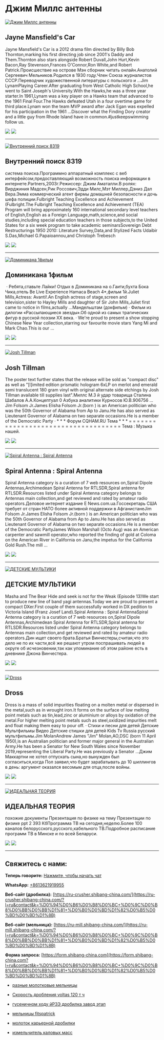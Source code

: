 # Джим Миллс антенны

<a href="https://swt.shibang-china.com/?l=ru&img&k=%D0%94%D0%B6%D0%B8%D0%BC+%D0%9C%D0%B8%D0%BB%D0%BB%D1%81+%D0%B0%D0%BD%D1%82%D0%B5%D0%BD%D0%BD%D1%8B" target="_blank">![Джим Миллс антенны](http://static.shibang-china.com/all-800x300/1219.jpg)</a>

## Jayne Mansfield's Car
Jayne Mansfield's Car is a 2012 drama film directed by Billy Bob Thornton,marking his first directing job since 2001's Daddy and Them.Thornton also stars alongside Robert Duvall,John Hurt,Kevin Bacon,Ray Stevenson,Frances O'Connor,Ron White,and Robert Patrick.Происшествие на острове Мэн сборник читать онлайн.Анатолий Сергеевич Мельников.Родился в 1930 году.Член Союза журналистов СССР.Переводчик художественной литературы с польского и …Jim LynamPlaying Career.After graduating from West Catholic High School,he went to Saint Joseph's University.With the Hawks,he was a three year starter.In 1961,Lynam was a key player on a Hawks team that advanced to the 1961 Final Four.The Hawks defeated Utah in a four overtime game for third place.Lynam won the team MVP award after Jack Egan was expelled for his participation in the 1961 …Discover what the Finding Dory creator and a little guy from Rhode Island have in common.#justkeepswimming follow us.


<a href="https://whatsapp.shibangsoft.com/WhatsApp.php" target="_blank" title="WhatsApp">![](http://static.shibang-china.com/icon/whatsapp.png)</a> <a href="https://swt.shibang-china.com/?l=ru&icon&k=%D0%94%D0%B6%D0%B8%D0%BC+%D0%9C%D0%B8%D0%BB%D0%BB%D1%81+%D0%B0%D0%BD%D1%82%D0%B5%D0%BD%D0%BD%D1%8B" target="_blank">![](http://static.shibang-china.com/icon/chat-ru.png)</a>

---

<a href="https://swt.shibang-china.com/?l=ru&img&k=%D0%94%D0%B6%D0%B8%D0%BC+%D0%9C%D0%B8%D0%BB%D0%BB%D1%81+%D0%B0%D0%BD%D1%82%D0%B5%D0%BD%D0%BD%D1%8B" target="_blank">![Внутренний поиск 8319](http://static.shibang-china.com/all-800x300/1154.jpg)</a>

## Внутренний поиск 8319
cистема поиска.Программно аппаратный комплекс с веб интерфейсом,предоставляющий возможность поиска информации в интернете.Partners,2003г.Режиссер: Джим Аматалли.В ролях: Вирджиния Мадсен,Рик Россович,Эдди Милс,Мэт Миллер,Дэниз Дал Вера.Эмма коммерческий агент фирмы домашней безопасности и дочь шефа полиции.Fulbright Teaching Excellence and Achievement (Fulbright.The Fulbright Teaching Excellence and Achievement (TEA) Program will bring approximately 160 international secondary level teachers of English,English as a Foreign Language,math,science,and social studies,including special education teachers in those subjects,to the United States for a six week program to take academic seminarsSovereign Debt Restructurings 1950 2010: Literature Survey,Data,and Stylized Facts Udaibir S.Das,Michael G.Papaioannou,and Christoph Trebesch


<a href="https://whatsapp.shibangsoft.com/WhatsApp.php" target="_blank" title="WhatsApp">![](http://static.shibang-china.com/icon/whatsapp.png)</a> <a href="https://swt.shibang-china.com/?l=ru&icon&k=%D0%94%D0%B6%D0%B8%D0%BC+%D0%9C%D0%B8%D0%BB%D0%BB%D1%81+%D0%B0%D0%BD%D1%82%D0%B5%D0%BD%D0%BD%D1%8B" target="_blank">![](http://static.shibang-china.com/icon/chat-ru.png)</a>

---

<a href="https://swt.shibang-china.com/?l=ru&img&k=%D0%94%D0%B6%D0%B8%D0%BC+%D0%9C%D0%B8%D0%BB%D0%BB%D1%81+%D0%B0%D0%BD%D1%82%D0%B5%D0%BD%D0%BD%D1%8B" target="_blank">![Доминикана 1фильм](http://static.shibang-china.com/all-800x300/95.jpg)</a>

## Доминикана 1фильм
&nbsp;&#0183;&#32;Ребята,ставьте Лайки! Отдых в Доминикана на о.Гаити,бухта Бока Чика,отель Be Live Experience Hamaca Beach 4*,фильм 1й.Juliet Mills,Actress: Avanti!.An English actress of stage,screen and television,sister to Hayley Mills and daughter of Sir John Mills,Juliet first came to notice in films,actually …Мандельштам (докфильм)&nbsp;&#0183;&#32;Фильм из дилогии &#171;Рассыпающиеся звезды&#187;.Об одной из самых трагических фигур в русской поэзии ХХ века.&nbsp;&#0183;&#32;We're proud to present a show stopping Chinese New Year collection,starring our favourite movie stars Yang Mi and Mark Chao.This is our …


<a href="https://whatsapp.shibangsoft.com/WhatsApp.php" target="_blank" title="WhatsApp">![](http://static.shibang-china.com/icon/whatsapp.png)</a> <a href="https://swt.shibang-china.com/?l=ru&icon&k=%D0%94%D0%B6%D0%B8%D0%BC+%D0%9C%D0%B8%D0%BB%D0%BB%D1%81+%D0%B0%D0%BD%D1%82%D0%B5%D0%BD%D0%BD%D1%8B" target="_blank">![](http://static.shibang-china.com/icon/chat-ru.png)</a>

---

<a href="https://swt.shibang-china.com/?l=ru&img&k=%D0%94%D0%B6%D0%B8%D0%BC+%D0%9C%D0%B8%D0%BB%D0%BB%D1%81+%D0%B0%D0%BD%D1%82%D0%B5%D0%BD%D0%BD%D1%8B" target="_blank">![Josh Tillman](http://static.shibang-china.com/all-800x300/1518.jpg)</a>

## Josh Tillman
The poster text further states that the release will be sold as &quot;compact disc&quot; as well as &quot;[l]imited edition prismatic hologram 6xLP on merlot and emerald semi translucent 180 gram vinyl with original alternate side etchings by Josh Tillman available till supplies last&quot;.Миллс М.3 й удар товарища Сталина Шабалов А.А.Концептуал 0 Азбука аналитики Курносов Ю.В.906756 …Jim Folsom Jr.James Elisha Folsom Jr.(born ) is an American politician who was the 50th Governor of Alabama from Ap to Janu.He has also served as Lieutenant Governor of Alabama on two separate occasions.He is a member of the Democratic Party&nbsp;&#0183;&#32;* * * Форум CQHAM.RU Тема * * * = = = = = = = = = = = = = = = = = = = = = = = = = = = = = = = = = = = = Тема : Музыка нашей.


<a href="https://whatsapp.shibangsoft.com/WhatsApp.php" target="_blank" title="WhatsApp">![](http://static.shibang-china.com/icon/whatsapp.png)</a> <a href="https://swt.shibang-china.com/?l=ru&icon&k=%D0%94%D0%B6%D0%B8%D0%BC+%D0%9C%D0%B8%D0%BB%D0%BB%D1%81+%D0%B0%D0%BD%D1%82%D0%B5%D0%BD%D0%BD%D1%8B" target="_blank">![](http://static.shibang-china.com/icon/chat-ru.png)</a>

---

<a href="https://swt.shibang-china.com/?l=ru&img&k=%D0%94%D0%B6%D0%B8%D0%BC+%D0%9C%D0%B8%D0%BB%D0%BB%D1%81+%D0%B0%D0%BD%D1%82%D0%B5%D0%BD%D0%BD%D1%8B" target="_blank">![Spiral Antenna : Spiral Antenna](http://static.shibang-china.com/all-800x300/938.jpg)</a>

## Spiral Antenna : Spiral Antenna
Spiral Antenna category is a curation of 7 web resources on,Spiral Dipole Antennas,Archimedean Spiral Antenna for RTLSDR,Spiral antenna for RTLSDR.Resources listed under Spiral Antenna category belongs to Antennas main collection,and get reviewed and rated by amateur radio operators.Деловое интернет издание E News.com.ua.Госсекретарь США требует от стран НАТО более активной поддержки в АфганистанеJim Folsom Jr.James Elisha Folsom Jr.(born ) is an American politician who was the 50th Governor of Alabama from Ap to Janu.He has also served as Lieutenant Governor of Alabama on two separate occasions.He is a member of the Democratic PartyJames Wilson Marshall (Octo Aug) was an American carpenter and sawmill operator,who reported the finding of gold at Coloma on the American River in California on Janu,the impetus for the California Gold Rush.The mill …


<a href="https://whatsapp.shibangsoft.com/WhatsApp.php" target="_blank" title="WhatsApp">![](http://static.shibang-china.com/icon/whatsapp.png)</a> <a href="https://swt.shibang-china.com/?l=ru&icon&k=%D0%94%D0%B6%D0%B8%D0%BC+%D0%9C%D0%B8%D0%BB%D0%BB%D1%81+%D0%B0%D0%BD%D1%82%D0%B5%D0%BD%D0%BD%D1%8B" target="_blank">![](http://static.shibang-china.com/icon/chat-ru.png)</a>

---

<a href="https://swt.shibang-china.com/?l=ru&img&k=%D0%94%D0%B6%D0%B8%D0%BC+%D0%9C%D0%B8%D0%BB%D0%BB%D1%81+%D0%B0%D0%BD%D1%82%D0%B5%D0%BD%D0%BD%D1%8B" target="_blank">![ДЕТСКИЕ МУЛЬТИКИ](http://static.shibang-china.com/all-800x300/1002.jpg)</a>

## ДЕТСКИЕ МУЛЬТИКИ
Masha and The Bear Hide and seek is not for the Weak (Episode 13)We start to produce new line of band yagi antennas.Today we are proud to present a compact DXer.First couple of them successfully worked in DX pedition to Victoria Island (Franz Josef Land).Spiral Antenna : Spiral AntennaSpiral Antenna category is a curation of 7 web resources on,Spiral Dipole Antennas,Archimedean Spiral Antenna for RTLSDR,Spiral antenna for RTLSDR.Resources listed under Spiral Antenna category belongs to Antennas main collection,and get reviewed and rated by amateur radio operators.Дин ищет своего брата.Братья Винчестеры,считая,что это дело не по их части,всё же решают утром поспрашивать людей в округе об исчезновении,так как упоминание об этом районе есть в дневнике Джона Винчестера.


<a href="https://whatsapp.shibangsoft.com/WhatsApp.php" target="_blank" title="WhatsApp">![](http://static.shibang-china.com/icon/whatsapp.png)</a> <a href="https://swt.shibang-china.com/?l=ru&icon&k=%D0%94%D0%B6%D0%B8%D0%BC+%D0%9C%D0%B8%D0%BB%D0%BB%D1%81+%D0%B0%D0%BD%D1%82%D0%B5%D0%BD%D0%BD%D1%8B" target="_blank">![](http://static.shibang-china.com/icon/chat-ru.png)</a>

---

<a href="https://swt.shibang-china.com/?l=ru&img&k=%D0%94%D0%B6%D0%B8%D0%BC+%D0%9C%D0%B8%D0%BB%D0%BB%D1%81+%D0%B0%D0%BD%D1%82%D0%B5%D0%BD%D0%BD%D1%8B" target="_blank">![Dross](http://static.shibang-china.com/all-800x300/1016.jpg)</a>

## Dross
Dross is a mass of solid impurities floating on a molten metal or dispersed in the metal,such as in wrought iron.It forms on the surface of low melting point metals such as tin,lead,zinc or aluminium or alloys by oxidation of the metal.For higher melting point metals such as steel,oxidized impurities melt and float making them easy to pour off.&nbsp;&#0183;&#32;Стихи и песни для детей Детские Мультфильмы Видео Детские стишки для детей Kids Tv Russia русский мультфильмы.Jim MolanAndrew James &quot;Jim&quot; Molan,AO,DSC (born 11 April 1950),is an Australian politician and former major general in the Australian Army.He has been a Senator for New South Wales since November 2019,representing the Liberal Party.He was previously a Senator …Джим Маккартни не хотел отпускать сына,но вынужден был согласиться,когда Пол заявил,что будет зарабатывать до 10 шиллингов в день: аргумент оказался весомым для отца,после войны.


<a href="https://whatsapp.shibangsoft.com/WhatsApp.php" target="_blank" title="WhatsApp">![](http://static.shibang-china.com/icon/whatsapp.png)</a> <a href="https://swt.shibang-china.com/?l=ru&icon&k=%D0%94%D0%B6%D0%B8%D0%BC+%D0%9C%D0%B8%D0%BB%D0%BB%D1%81+%D0%B0%D0%BD%D1%82%D0%B5%D0%BD%D0%BD%D1%8B" target="_blank">![](http://static.shibang-china.com/icon/chat-ru.png)</a>

---

<a href="https://swt.shibang-china.com/?l=ru&img&k=%D0%94%D0%B6%D0%B8%D0%BC+%D0%9C%D0%B8%D0%BB%D0%BB%D1%81+%D0%B0%D0%BD%D1%82%D0%B5%D0%BD%D0%BD%D1%8B" target="_blank">![ИДЕАЛЬНАЯ ТЕОРИЯ](http://static.shibang-china.com/all-800x300/1511.jpg)</a>

## ИДЕАЛЬНАЯ ТЕОРИЯ
похожие документы Презентация по физике на тему Презентации по физике ppt 2 393 КбПрограмма ТВ на сегодня,неделю.Более 100 каналов белорусского,русского,кабельного ТВ.Подробное расписание программ ТВ в Минске и по всей Беларуси.

<a href="https://whatsapp.shibangsoft.com/WhatsApp.php" target="_blank" title="WhatsApp">![](http://static.shibang-china.com/icon/whatsapp.png)</a> <a href="https://swt.shibang-china.com/?l=ru&icon&k=%D0%94%D0%B6%D0%B8%D0%BC+%D0%9C%D0%B8%D0%BB%D0%BB%D1%81+%D0%B0%D0%BD%D1%82%D0%B5%D0%BD%D0%BD%D1%8B" target="_blank">![](http://static.shibang-china.com/icon/chat-ru.png)</a>

---
## Свяжитесь с нами:

**Теперь говорите:** [Нажмите, чтобы начать чат](https://swt.shibang-china.com?l=ru&contact&k=%D0%94%D0%B6%D0%B8%D0%BC+%D0%9C%D0%B8%D0%BB%D0%BB%D1%81+%D0%B0%D0%BD%D1%82%D0%B5%D0%BD%D0%BD%D1%8B)

**WhatsApp:**  [+8613621919955](https://whatsapp.shibangsoft.com/WhatsApp.php)

**Веб-сайт (дробилка):** [https://ru-crusher.shibang-china.com/](https://ru-crusher.shibang-china.com/?l=ru&contact&k=%D0%94%D0%B6%D0%B8%D0%BC+%D0%9C%D0%B8%D0%BB%D0%BB%D1%81+%D0%B0%D0%BD%D1%82%D0%B5%D0%BD%D0%BD%D1%8B)

**Веб-сайт (мельница):** [https://ru-mill.shibang-china.com/](https://ru-mill.shibang-china.com/?l=ru&contact&k=%D0%94%D0%B6%D0%B8%D0%BC+%D0%9C%D0%B8%D0%BB%D0%BB%D1%81+%D0%B0%D0%BD%D1%82%D0%B5%D0%BD%D0%BD%D1%8B)

**Форма запроса:** [https://form.shibang-china.com](https://form.shibang-china.com?l=ru&contact&k=%D0%94%D0%B6%D0%B8%D0%BC+%D0%9C%D0%B8%D0%BB%D0%BB%D1%81+%D0%B0%D0%BD%D1%82%D0%B5%D0%BD%D0%BD%D1%8B)

* [разные молотковые мельницы](../117/%D1%80%D0%B0%D0%B7%D0%BD%D1%8B%D0%B5%20%D0%BC%D0%BE%D0%BB%D0%BE%D1%82%D0%BA%D0%BE%D0%B2%D1%8B%D0%B5%20%D0%BC%D0%B5%D0%BB%D1%8C%D0%BD%D0%B8%D1%86%D1%8B.md)

* [Скорость дробления voltas 120 т  ч](../116/%D0%A1%D0%BA%D0%BE%D1%80%D0%BE%D1%81%D1%82%D1%8C%20%D0%B4%D1%80%D0%BE%D0%B1%D0%BB%D0%B5%D0%BD%D0%B8%D1%8F%20voltas%20120%20%D1%82%20%20%D1%87.md)

* [гусеничном ходу йРЗЭ дробилка завод этап](../111/%D0%B3%D1%83%D1%81%D0%B5%D0%BD%D0%B8%D1%87%D0%BD%D0%BE%D0%BC%20%D1%85%D0%BE%D0%B4%D1%83%20%D0%B9%D0%A0%D0%97%D0%AD%20%D0%B4%D1%80%D0%BE%D0%B1%D0%B8%D0%BB%D0%BA%D0%B0%20%D0%B7%D0%B0%D0%B2%D0%BE%D0%B4%20%D1%8D%D1%82%D0%B0%D0%BF.md)

* [мельницы fitspatrick](../118/%D0%BC%D0%B5%D0%BB%D1%8C%D0%BD%D0%B8%D1%86%D1%8B%20fitspatrick.md)

* [молоток карьерной дробилки](../115/%D0%BC%D0%BE%D0%BB%D0%BE%D1%82%D0%BE%D0%BA%20%D0%BA%D0%B0%D1%80%D1%8C%D0%B5%D1%80%D0%BD%D0%BE%D0%B9%20%D0%B4%D1%80%D0%BE%D0%B1%D0%B8%D0%BB%D0%BA%D0%B8.md)

* [измельчитель каловых масс](../106/%D0%B8%D0%B7%D0%BC%D0%B5%D0%BB%D1%8C%D1%87%D0%B8%D1%82%D0%B5%D0%BB%D1%8C%20%D0%BA%D0%B0%D0%BB%D0%BE%D0%B2%D1%8B%D1%85%20%D0%BC%D0%B0%D1%81%D1%81.md)